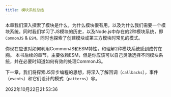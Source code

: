 ```yaml
---
title: 模块系统总结
---
```


本章我们深入探索了模块是什么，为什么模块很有用，以及为什么我们需要一个模块系统。同时我们学习了JS模块的历史，以及Node.js中存在的2种模块系统，即 `CommonJS` & `ESM`。同时也探索了创建模块或第三方模块时常见的模式。

你现在应该对如何利用CommonJS和ESM特性，和理解2种模块系统感到成竹在胸。
本书后续的章节，主要依赖ESM，但是你应该可以自己灵活选择不同模块系统，并在必要时知道如何有效的处理CommonJS。

下一章，我们将探索JS异步编程的思想，将深入了解回调（`callbacks`），事件（`events`）和它们设计的模式（`patterns`）😎。

2022年10月22日21:53:36
